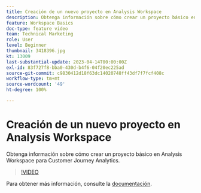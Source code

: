 ```yaml
---
title: Creación de un nuevo proyecto en Analysis Workspace
description: Obtenga información sobre cómo crear un proyecto básico en Analysis Workspace para Customer Journey Analytics.
feature: Workspace Basics
doc-type: feature video
team: Technical Marketing
role: User
level: Beginner
thumbnail: 3418396.jpg
kt: 13009
last-substantial-update: 2023-04-14T00:00:00Z
exl-id: 83f727f8-bba0-430d-b4f6-04f20ec225ad
source-git-commit: c9830412d18f63dc14020748ff43df7f7fcf408c
workflow-type: tm+mt
source-wordcount: '49'
ht-degree: 100%

---
```


# Creación de un nuevo proyecto en Analysis Workspace

Obtenga información sobre cómo crear un proyecto básico en Analysis Workspace para Customer Journey Analytics.

>[!VIDEO](https://video.tv.adobe.com/v/3418396/?learn=on&quality=12)

Para obtener más información, consulte la [documentación](https://experienceleague.adobe.com/docs/analytics-platform/using/cja-workspace/perform-basic-analysis.html?lang=es).
